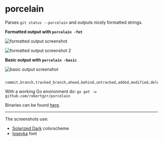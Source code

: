 porcelain
============

Parses `git status --porcelain` and outputs nicely formatted strings.

**Formatted output with `porcelain -fmt`**

![formatted output screenshot](http://i.imgur.com/d3Ckvbj.png)

![formatted output screenshot 2](http://i.imgur.com/xAnGH7C.png)

**Basic output with `porcelain -basic`**

![basic output screenshot](http://i.imgur.com/F1DnTOA.png)

```
   commit,branch,tracked_branch,ahead,behind,untracked,added,modified,deleted,renamed,copied
```

With a working Go environment do: `go get -u github.com/robertgzr/porcelain`

Binaries can be found [here](https://github.com/robertgzr/porcelain/releases).

---

The screenshots use:
* [Solarized Dark](http://ethanschoonover.com/solarized) colorscheme
* [Iosevka](https://github.com/be5invis/Iosevka) font
